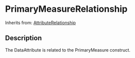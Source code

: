 
# PrimaryMeasureRelationship



Inherits from: [AttributeRelationship](AttributeRelationship.md)



## Description

The DataAttribute is related to the PrimaryMeasure construct.







